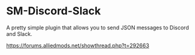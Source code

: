 # SM-Discord-Slack
A pretty simple plugin that allows you to send JSON messages to Discord and Slack.

https://forums.alliedmods.net/showthread.php?t=292663